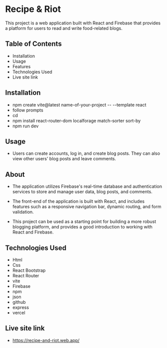 # Recipe & Riot

This project is a web application built with React and Firebase that provides a platform for users to read and write food-related blogs.

## Table of Contents

- Installation
- Usage
- Features
- Technologies Used
- Live site link

## Installation

- npm create vite@latest name-of-your-project -- --template react
- follow prompts
- cd <your new project directory>
- npm install react-router-dom localforage match-sorter sort-by
- npm run dev

## Usage

- Users can create accounts, log in, and create blog posts. They can also view other users' blog posts and leave comments.

## About

- The application utilizes Firebase's real-time database and authentication services to store and manage user data, blog posts, and comments.

- The front-end of the application is built with React, and includes features such as a responsive navigation bar, dynamic routing, and form validation.

- This project can be used as a starting point for building a more robust blogging platform, and provides a good introduction to working with React and Firebase.

## Technologies Used

- Html
- Css
- React Bootstrap
- React Router
- vite
- Firebase
- npm
- json
- github
- express
- vercel

## Live site link

- https://recipe-and-riot.web.app/
